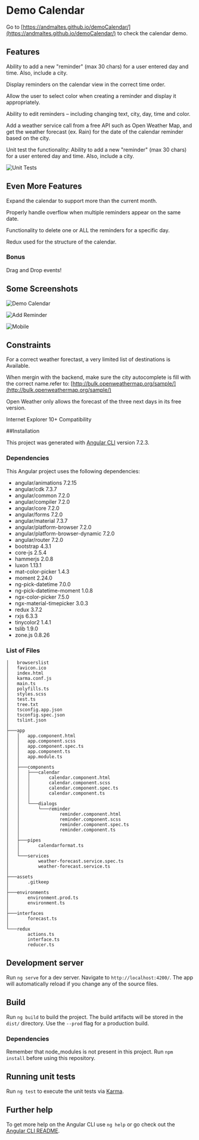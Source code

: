 # Demo Calendar

Go to [https://andmaltes.github.io/demoCalendar/](https://andmaltes.github.io/demoCalendar/) to check the calendar demo.

## Features

Ability to add a new "reminder" (max 30 chars) for a user entered day and time. Also, include a city.

Display reminders on the calendar view in the correct time order.

Allow the user to select color when creating a reminder and display it appropriately.

Ability to edit reminders – including changing text, city, day, time and color.

Add a weather service call from a free API such as Open Weather Map, and get the weather forecast (ex. Rain) for the date of the calendar reminder based on the city.

Unit test the functionality: Ability to add a new "reminder" (max 30 chars) for a user entered day and time. Also, include a city.

![Unit Tests](docs/img/UnitTests.PNG)

## Even More Features

Expand the calendar to support more than the current month.

Properly handle overflow when multiple reminders appear on the same date.

Functionality to delete one or ALL the reminders for a specific day.

Redux used for the structure of the calendar.

### Bonus

Drag and Drop events!

## Some Screenshots

![Demo Calendar](docs/img/demoCalendar.PNG)

![Add Reminder](docs/img/AddReminder.PNG)

![Mobile](docs/img/Mobile.PNG)

## Constraints

For a correct weather forectast, a very limited list of destinations is Available.

When mergin with the backend, make sure the city autocomplete is fill with the correct name.refer to: [http://bulk.openweathermap.org/sample/](http://bulk.openweathermap.org/sample/)

Open Weather only allows the forecast of the three next days in its free version.

Internet Explorer 10+ Compatibility

##Installation

This project was generated with [Angular CLI](https://github.com/angular/angular-cli) version 7.2.3.

### Dependencies

This Angular project uses the following dependencies:

- angular/animations 7.2.15
- angular/cdk 7.3.7
- angular/common 7.2.0
- angular/compiler 7.2.0
- angular/core 7.2.0
- angular/forms 7.2.0
- angular/material 7.3.7
- angular/platform-browser 7.2.0
- angular/platform-browser-dynamic 7.2.0
- angular/router 7.2.0
- bootstrap 4.3.1
- core-js 2.5.4
- hammerjs 2.0.8
- luxon 1.13.1
- mat-color-picker 1.4.3
- moment 2.24.0
- ng-pick-datetime 7.0.0
- ng-pick-datetime-moment 1.0.8
- ngx-color-picker 7.5.0
- ngx-material-timepicker 3.0.3
- redux 3.7.2
- rxjs 6.3.3
- tinycolor2 1.4.1
- tslib 1.9.0
- zone.js 0.8.26

### List of Files

    │   browserslist
    │   favicon.ico
    │   index.html
    │   karma.conf.js
    │   main.ts
    │   polyfills.ts
    │   styles.scss
    │   test.ts
    │   tree.txt
    │   tsconfig.app.json
    │   tsconfig.spec.json
    │   tslint.json
    │
    ├───app
    │   │   app.component.html
    │   │   app.component.scss
    │   │   app.component.spec.ts
    │   │   app.component.ts
    │   │   app.module.ts
    │   │
    │   ├───components
    │   │   ├───calendar
    │   │   │       calendar.component.html
    │   │   │       calendar.component.scss
    │   │   │       calendar.component.spec.ts
    │   │   │       calendar.component.ts
    │   │   │
    │   │   └───dialogs
    │   │       └───reminder
    │   │               reminder.component.html
    │   │               reminder.component.scss
    │   │               reminder.component.spec.ts
    │   │               reminder.component.ts
    │   │
    │   ├───pipes
    │   │       calendarformat.ts
    │   │
    │   └───services
    │           weather-forecast.service.spec.ts
    │           weather-forecast.service.ts
    │
    ├───assets
    │       .gitkeep
    │
    ├───environments
    │       environment.prod.ts
    │       environment.ts
    │
    ├───interfaces
    │       forecast.ts
    │
    └───redux
            actions.ts
            interface.ts
            reducer.ts

## Development server

Run `ng serve` for a dev server. Navigate to `http://localhost:4200/`. The app will automatically reload if you change any of the source files.

## Build

Run `ng build` to build the project. The build artifacts will be stored in the `dist/` directory. Use the `--prod` flag for a production build.

### Dependencies

Remember that node_modules is not present in this project. Run `npm install` before using this repository.

## Running unit tests

Run `ng test` to execute the unit tests via [Karma](https://karma-runner.github.io).

## Further help

To get more help on the Angular CLI use `ng help` or go check out the [Angular CLI README](https://github.com/angular/angular-cli/blob/master/README.md).
